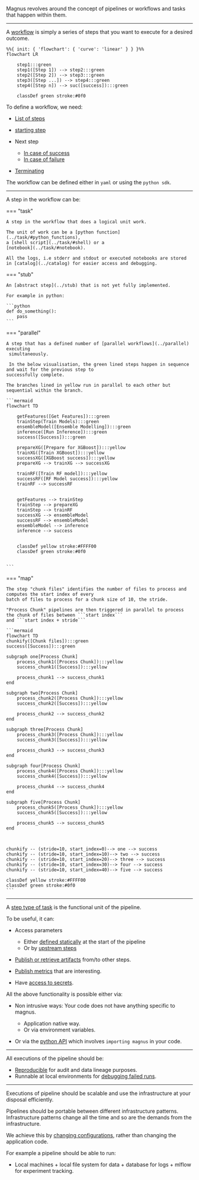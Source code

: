 Magnus revolves around the concept of pipelines or workflows and tasks that happen within them.

---

A [workflow](../pipeline) is simply a series of steps that you want to execute for a desired outcome.

``` mermaid
%%{ init: { 'flowchart': { 'curve': 'linear' } } }%%
flowchart LR

    step1:::green
    step1([Step 1]) --> step2:::green
    step2([Step 2]) --> step3:::green
    step3([Step ...]) --> step4:::green
    step4([Step n]) --> suc([success]):::green

    classDef green stroke:#0f0

```

To define a workflow, we need:

- [List of steps](../pipeline/#steps)
- [starting step](../pipeline/#start_at)
- Next step

    - [In case of success](../pipeline/#linking)
    - [In case of failure](../pipeline/#on_failure)

- [Terminating](../pipeline/terminating)

The workflow can be defined either in ```yaml``` or using the ```python sdk```.

---

A step in the workflow can be:


=== "task"

    A step in the workflow that does a logical unit work.

    The unit of work can be a [python function](../task/#python_functions),
    a [shell script](../task/#shell) or a
    [notebook](../task/#notebook).

    All the logs, i.e stderr and stdout or executed notebooks are stored
    in [catalog](../catalog) for easier access and debugging.



=== "stub"

    An [abstract step](../stub) that is not yet fully implemented.

    For example in python:

    ```python
    def do_something():
        pass
    ```


=== "parallel"

    A step that has a defined number of [parallel workflows](../parallel) executing
     simultaneously.

     In the below visualisation, the green lined steps happen in sequence and wait for the previous step to
    successfully complete.

    The branches lined in yellow run in parallel to each other but sequential within the branch.

    ```mermaid
    flowchart TD

        getFeatures([Get Features]):::green
        trainStep(Train Models):::green
        ensembleModel([Ensemble Modelling]):::green
        inference([Run Inference]):::green
        success([Success]):::green

        prepareXG([Prepare for XGBoost]):::yellow
        trainXG([Train XGBoost]):::yellow
        successXG([XGBoost success]):::yellow
        prepareXG --> trainXG --> successXG

        trainRF([Train RF model]):::yellow
        successRF([RF Model success]):::yellow
        trainRF --> successRF


        getFeatures --> trainStep
        trainStep --> prepareXG
        trainStep --> trainRF
        successXG --> ensembleModel
        successRF --> ensembleModel
        ensembleModel --> inference
        inference --> success


        classDef yellow stroke:#FFFF00
        classDef green stroke:#0f0


    ```


=== "map"

    The step "chunk files" identifies the number of files to process and computes the start index of every
    batch of files to process for a chunk size of 10, the stride.

    "Process Chunk" pipelines are then triggered in parallel to process the chunk of files between ```start index```
    and ```start index + stride```

    ```mermaid
    flowchart TD
    chunkify([Chunk files]):::green
    success([Success]):::green

    subgraph one[Process Chunk]
        process_chunk1([Process Chunk]):::yellow
        success_chunk1([Success]):::yellow

        process_chunk1 --> success_chunk1
    end

    subgraph two[Process Chunk]
        process_chunk2([Process Chunk]):::yellow
        success_chunk2([Success]):::yellow

        process_chunk2 --> success_chunk2
    end

    subgraph three[Process Chunk]
        process_chunk3([Process Chunk]):::yellow
        success_chunk3([Success]):::yellow

        process_chunk3 --> success_chunk3
    end

    subgraph four[Process Chunk]
        process_chunk4([Process Chunk]):::yellow
        success_chunk4([Success]):::yellow

        process_chunk4 --> success_chunk4
    end

    subgraph five[Process Chunk]
        process_chunk5([Process Chunk]):::yellow
        success_chunk5([Success]):::yellow

        process_chunk5 --> success_chunk5
    end



    chunkify -- (stride=10, start_index=0)--> one --> success
    chunkify -- (stride=10, start_index=10)--> two --> success
    chunkify -- (stride=10, start_index=20)--> three --> success
    chunkify -- (stride=10, start_index=30)--> four --> success
    chunkify -- (stride=10, start_index=40)--> five --> success

    classDef yellow stroke:#FFFF00
    classDef green stroke:#0f0
    ```



---

A [step type of task](../task) is the functional unit of the pipeline.

To be useful, it can:

- Access parameters

    - Either [defined statically](../parameters/#initial_parameters) at the start of the
    pipeline
    - Or by [upstream steps](../parameters/#parameters_flow)

- [Publish or retrieve artifacts](../catalog) from/to other steps.
- [Publish metrics](../experiment-tracking) that are interesting.
- Have [access to secrets](../secrets).

All the above functionality is possible either via:

- Non intrusive ways: Your code does not have anything specific to magnus.

    - Application native way.
    - Or via environment variables.

- Or via the [python API](../interactions) which involves ```importing magnus``` in your code.

---

All executions of the pipeline should be:

- [Reproducible](../run-log) for audit and data lineage purposes.
- Runnable at local environments for
[debugging failed runs](../run-log/#retrying_failures).

---

Executions of pipeline should be scalable and use the infrastructure at
your disposal efficiently.

Pipelines should be portable between different infrastructure patterns.
Infrastructure patterns change all the time and
so are the demands from the infrastructure.

We achieve this by [changing configurations](../../configurations/overview), rather than
changing the application code.

For example a pipeline should be able to run:

- Local machines + local file system for data + database for logs + mlflow for experiment
tracking.
